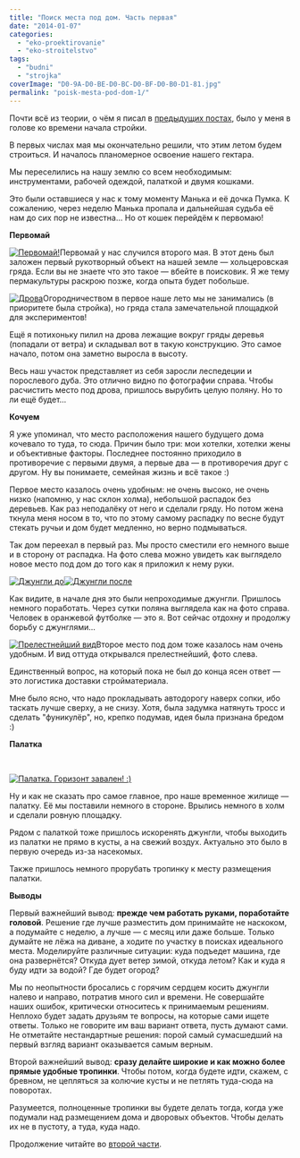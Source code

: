 ```yaml
---
title: "Поиск места под дом. Часть первая"
date: "2014-01-07"
categories: 
  - "eko-proektirovanie"
  - "eko-stroitelstvo"
tags: 
  - "budni"
  - "strojka"
coverImage: "D0-9A-D0-BE-D0-BC-D0-BF-D0-B0-D1-81.jpg"
permalink: "poisk-mesta-pod-dom-1/"
---
```


Почти всё из теории, о чём я писал в [предыдущих постах](http://svobodaiznutri.ru/?p=36), было у меня в голове ко времени начала стройки.

В первых числах мая мы окончательно решили, что этим летом будем строиться. И началось планомерное освоение нашего гектара.

Мы переселились на нашу землю со всем необходимым: инструментами, рабочей одеждой, палаткой и двумя кошками.

Это были оставшиеся у нас к тому моменту Манька и её дочка Пумка. К сожалению, через неделю Манька пропала и дальнейшая судьба её нам до сих пор не известна... Но от кошек перейдём к первомаю!

**Первомай**

[![](images/IMG_20130502_145424.jpg "Первомай!")](http://svobodaiznutri.ru/wp-content/uploads/2014/01/IMG_20130502_145424.jpg)Первомай у нас случился второго мая. В этот день был заложен первый рукотворный объект на нашей земле — хольцеровская гряда. Если вы не знаете что это такое — вбейте в поисковик. Я же тему пермакультуры раскрою позже, когда опыта будет побольше.

[![](images/IMG_20130606_154434.jpg "Дрова")](http://svobodaiznutri.ru/wp-content/uploads/2014/01/IMG_20130606_154434.jpg)Огородничеством в первое наше лето мы не занимались (в приоритете была стройка), но гряда стала замечательной площадкой для экспериментов!

Ещё я потихоньку пилил на дрова лежащие вокруг гряды деревья (попадали от ветра) и складывал вот в такую конструкцию. Это самое начало, потом она заметно выросла в высоту.

Весь наш участок представляет из себя заросли леспедеции и порослевого дуба. Это отлично видно по фотографии справа. Чтобы расчистить место под дрова, пришлось вырубить целую поляну. Но то ли ещё будет...

**Кочуем**

Я уже упоминал, что место расположения нашего будущего дома кочевало то туда, то сюда. Причин было три: мои хотелки, хотелки жены и объективные факторы. Последнее постоянно приходило в противоречие с первыми двумя, а первые два — в противоречия друг с другом. Ну вы понимаете, семейная жизнь и всё такое :)

Первое место казалось очень удобным: не очень высоко, не очень низко (напомню, у нас склон холма), небольшой распадок без деревьев. Как раз неподалёку от него и сделали гряду. Но потом жена ткнула меня носом в то, что по этому самому распадку по весне будут стекать ручьи и дом будет медленно, но верно подмываться.

Так дом переехал в первый раз. Мы просто сместили его немного выше и в сторону от распадка. На фото слева можно увидеть как выглядело новое место под дом до того как я приложил к нему руки.

[![](images/IMG_20130606_154923.jpg "Джунгли до")](http://svobodaiznutri.ru/wp-content/uploads/2014/01/IMG_20130606_154923.jpg)[![](images/IMG_20130606_154910.jpg "Джунгли после")](http://svobodaiznutri.ru/wp-content/uploads/2014/01/IMG_20130606_154910.jpg)

Как видите, в начале дня это были непроходимые джунгли. Пришлось немного поработать. Через сутки поляна выглядела как на фото справа. Человек в оранжевой футболке — это я. Вот сейчас отдохну и продолжу борьбу с джунглями...

[![](images/IMG_20130606_154826.jpg "Прелестнейший вид")](http://svobodaiznutri.ru/wp-content/uploads/2014/01/IMG_20130606_154826.jpg)Второе место под дом тоже казалось нам очень удобным. И вид оттуда открывался прелестнейший, фото слева.

Единственный вопрос, на который пока не был до конца ясен ответ — это логистика доставки стройматериала.

Мне было ясно, что надо прокладывать автодорогу наверх сопки, ибо таскать лучше сверху, а не снизу. Хотя, была задумка натянуть тросс и сделать "фуникулёр", но, крепко подумав, идея была признана бредом :)

**Палатка**

 

[![](images/IMG_20130606_154332.jpg "Палатка. Горизонт завален! :)")](http://svobodaiznutri.ru/wp-content/uploads/2014/01/IMG_20130606_154332.jpg)

Ну и как не сказать про самое главное, про наше временное жилище — палатку. Её мы поставили немного в стороне. Врылись немного в холм и сделали ровную площадку.

Рядом с палаткой тоже пришлось искоренять джунгли, чтобы выходить из палатки не прямо в кусты, а на свежий воздух. Актуально это было в первую очередь из-за насекомых.

Также пришлось немного прорубать тропинку к месту размещения палатки.

**Выводы**

Первый важнейший вывод: **прежде чем работать руками, поработайте головой**. Решение где лучше разместить дом принимайте не наскоком, а подумайте с неделю, а лучше — с месяц или даже больше. Только думайте не лёжа на диване, а ходите по участку в поисках идеального места. Моделируйте различные ситуации: куда подъедет машина, где она развернётся? Откуда дует ветер зимой, откуда летом? Как и куда я буду идти за водой? Где будет огород?

Мы по неопытности бросались с горячим сердцем косить джунгли налево и направо, потратив много сил и времени. Не совершайте наших ошибок, критически относитесь к принимаемым решениям. Неплохо будет задать друзьям те вопросы, на которые сами ищете ответы. Только не говорите им ваш вариант ответа, пусть думают сами. Не отметайте нестандартные решения: порой самый сумасшедший на первый взгляд вариант оказывается самым верным.

Второй важнейший вывод: **сразу делайте широкие и как можно более прямые удобные тропинки**. Чтобы потом, когда будете идти, скажем, с бревном, не цепляться за колючие кусты и не петлять туда-сюда на поворотах.

Разумеется, полноценные тропинки вы будете делать тогда, когда уже подумали над размещением дома и дворовых объектов. Чтобы делать их не в пустоту, а туда, куда надо.

Продолжение читайте во [второй части](http://svobodaiznutri.ru/?p=24).
